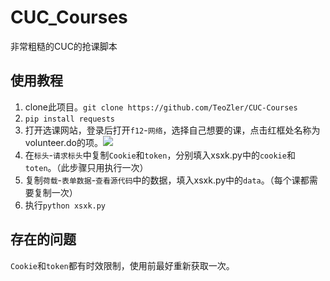 # CUC_Courses

非常粗糙的CUC的抢课脚本

## 使用教程

1. clone此项目。`git clone https://github.com/TeoZler/CUC-Courses`
2. `pip install requests`
3. 打开选课网站，登录后打开`f12`-`网络`，选择自己想要的课，点击红框处名称为volunteer.do的项。![](https://s2.loli.net/2022/06/30/nCGk5483IuKd2QB.png)
4. 在`标头`-`请求标头`中复制`Cookie`和`token`，分别填入xsxk.py中的`cookie`和`toten`。（此步骤只用执行一次）
5. 复制`荷载`-`表单数据`-`查看源代码`中的数据，填入xsxk.py中的`data`。（每个课都需要复制一次）
6. 执行`python xsxk.py`

## 存在的问题

`Cookie`和`token`都有时效限制，使用前最好重新获取一次。
